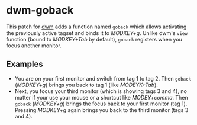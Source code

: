 # dwm-goback

This patch for [dwm](https://dwm.suckless.org/) adds a function named `goback` which allows activating the previously active tagset and binds it to *MODKEY+g*. Unlike dwm's `view` function (bound to *MODKEY+Tab* by default), `goback` registers when you focus another monitor.

## Examples

- You are on your first monitor and switch from tag 1 to tag 2. Then `goback` (*MODKEY+g*) brings you back to tag 1 (like *MODEYK+Tab*).
- Next, you focus your third monitor (which is showing tags 3 and 4), no matter if your use your mouse or a shortcut like *MODEY+comma*. Then `goback` (*MODKEY+g*) brings the focus back to your first monitor (tag 1). Pressing *MODKEY+g* again brings you back to the third monitor (tags 3 and 4).
